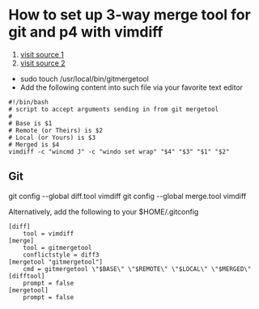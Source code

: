 # How to set up 3-way merge tool for git and p4 with vimdiff

1. [visit source 1](https://www.linkedin.com/pulse/how-set-up-3-way-merge-tool-git-p4-vimdiff-wasin-thonkaew?trk=public_profile_article_view)
2. [visit source 2](https://blog.programster.org/configure-git-to-use-vimdiff)

* sudo touch /usr/local/bin/gitmergetool
* Add the following content into such file via your favorite text editor

```
#!/bin/bash
# script to accept arguments sending in from git mergetool
#
# Base is $1
# Remote (or Theirs) is $2
# Local (or Yours) is $3
# Merged is $4
vimdiff -c "wincmd J" -c "windo set wrap" "$4" "$3" "$1" "$2"

```
## Git
git config --global diff.tool vimdiff
git config --global merge.tool vimdiff

Alternatively, add the following to your $HOME/.gitconfig

```
[diff]
    tool = vimdiff
[merge]
    tool = gitmergetool
    conflictstyle = diff3
[mergetool "gitmergetool"]
    cmd = gitmergetool \"$BASE\" \"$REMOTE\" \"$LOCAL\" \"$MERGED\"
[difftool]
    prompt = false
[mergetool]
    prompt = false
```


